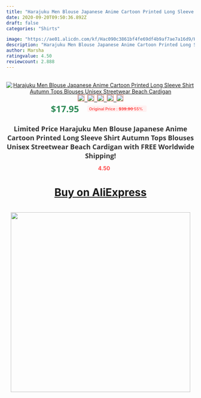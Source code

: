 ```yaml
---
title: "Harajuku Men Blouse Japanese Anime Cartoon Printed Long Sleeve Shirt Autumn Tops Blouses Unisex Streetwear Beach Cardigan"
date: 2020-09-20T09:50:36.892Z
draft: false
categories: "Shirts"

image: "https://ae01.alicdn.com/kf/Hac090c3861bf4fe69df4b9af7ae7a16d9/Harajuku-Men-Blouse-Japanese-Anime-Cartoon-Printed-Long-Sleeve-Shirt-Autumn-Tops-Blouses-Unisex-Streetwear-Beach.jpg"
description: "Harajuku Men Blouse Japanese Anime Cartoon Printed Long Sleeve Shirt Autumn Tops Blouses Unisex Streetwear Beach Cardigan"
author: Marsha
ratingvalue: 4.50
reviewcount: 2.888
---
```

<br>
<div style="text-align: center;">
<a href="https://s.click.aliexpress.com/e/_9wXK7x" target="_blank" rel="nofollow noopener noreferrer"><img alt="Harajuku Men Blouse Japanese Anime Cartoon Printed Long Sleeve Shirt Autumn Tops Blouses Unisex Streetwear Beach Cardigan" class="magnifier-image" src="https://ae01.alicdn.com/kf/Hac090c3861bf4fe69df4b9af7ae7a16d9/Harajuku-Men-Blouse-Japanese-Anime-Cartoon-Printed-Long-Sleeve-Shirt-Autumn-Tops-Blouses-Unisex-Streetwear-Beach.jpg_640x640.jpg">
<br>
<img style="border:1px solid salmon" src="https://ae01.alicdn.com/kf/Hac090c3861bf4fe69df4b9af7ae7a16d9/Harajuku-Men-Blouse-Japanese-Anime-Cartoon-Printed-Long-Sleeve-Shirt-Autumn-Tops-Blouses-Unisex-Streetwear-Beach.jpg_120x120.jpg">&nbsp;&nbsp;<img style="border:1px solid salmon" src="https://ae01.alicdn.com/kf/H32ad1711cf1443588d4d8f4ca88feaa5R/Harajuku-Men-Blouse-Japanese-Anime-Cartoon-Printed-Long-Sleeve-Shirt-Autumn-Tops-Blouses-Unisex-Streetwear-Beach.jpg_120x120.jpg">&nbsp;&nbsp;<img style="border:1px solid salmon" src="https://ae01.alicdn.com/kf/Hcbd4bd6a4cbd4c3fbe3a4776317e69dc3/Harajuku-Men-Blouse-Japanese-Anime-Cartoon-Printed-Long-Sleeve-Shirt-Autumn-Tops-Blouses-Unisex-Streetwear-Beach.jpg_120x120.jpg">&nbsp;&nbsp;<img style="border:1px solid salmon" src="https://ae01.alicdn.com/kf/Hebd4ec1f89294791ab27a136b9de9efeN/Harajuku-Men-Blouse-Japanese-Anime-Cartoon-Printed-Long-Sleeve-Shirt-Autumn-Tops-Blouses-Unisex-Streetwear-Beach.jpg_120x120.jpg">&nbsp;&nbsp;<img style="border:1px solid salmon" src="https://ae01.alicdn.com/kf/H882d9fa05f33453b8000a837be43fd5b8/Harajuku-Men-Blouse-Japanese-Anime-Cartoon-Printed-Long-Sleeve-Shirt-Autumn-Tops-Blouses-Unisex-Streetwear-Beach.jpg_120x120.jpg"></a></div><br0>
<div style="text-align: center;"><span style="background-color: white; border: 0px; box-sizing: border-box; color: seagreen; display: inline-block; font-family: &quot;open sans&quot; , &quot;arial&quot; , &quot;helvetica&quot; , sans-serif , &quot;heiti&quot;; font-size: 24px; font-stretch: inherit; font-weight: 700; line-height: inherit; margin: 0px 10px 0px 0px; padding: 0px; vertical-align: middle;">$17.95 </span>
<span style="background: rgb(255 , 241 , 241); border-radius: 3px; border: 0px; box-sizing: border-box; color: #ff4747; display: inline-block; font-family: inherit; font-size: 12px; font-stretch: inherit; font-style: inherit; font-variant: inherit; font-weight: 600; line-height: inherit; margin: 0px; padding: 2px 5px; transform: scale(0.9); vertical-align: middle;">Original Price : <b style="text-decoration: line-through;">$39.90 </b> 55%&nbsp;&nbsp;</span></div>
<h1 style="color: #333333; display: inline-block; font-family: &quot;open sans&quot; , &quot;arial&quot; , &quot;helvetica&quot; , sans-serif , &quot;heiti&quot;; font-size: 18px; font-stretch: inherit; font-weight: 700; text-align: center;">Limited Price Harajuku Men Blouse Japanese Anime Cartoon Printed Long Sleeve Shirt Autumn Tops Blouses Unisex Streetwear Beach Cardigan with FREE Worldwide Shipping!</h1>
<div style="color: #ff4747; text-align: center;">
<img src="https://4.bp.blogspot.com/-M0ZcTcb-5uY/XleCXlxnR4I/AAAAAAAAAEc/OrjgMkXV1oMQFaCRZj5HQwOCBcu3w1FegCPcBGAYYCw/s1600/star.png" style="height: 15px;">&nbsp;<b>4.50</b></div>
<div class="button_cont" align="center"><a class="buynow_a" href="https://s.click.aliexpress.com/e/_9wXK7x" target="_blank" rel="nofollow noopener noreferrer"><H1>Buy on AliExpress</H1></a></div><br>
<div class="separator" style="clear: both; text-align: center;">
<img src="https://lh3.googleusercontent.com/-pTy5HemUv9M/XlePHvY0dAI/AAAAAAAAAE4/0nX5iRUoIWY8eMW9Dpxeirr157OZliDIgCLcBGAsYHQ/s1600/badge.gif" width="480">
</div>
